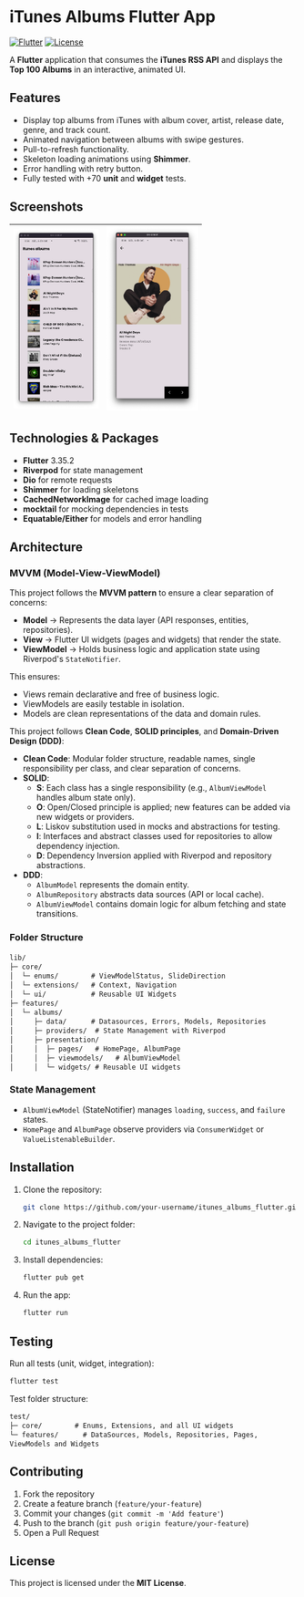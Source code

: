 # iTunes Albums Flutter App

[![Flutter](https://img.shields.io/badge/Flutter-3.35.2-blue.svg)](https://flutter.dev/)
[![License](https://img.shields.io/badge/license-MIT-green.svg)](LICENSE)

A **Flutter** application that consumes the **iTunes RSS API** and displays the **Top 100 Albums** in an interactive, animated UI.

## Features

* Display top albums from iTunes with album cover, artist, release date, genre, and track count.
* Animated navigation between albums with swipe gestures.
* Pull-to-refresh functionality.
* Skeleton loading animations using **Shimmer**.
* Error handling with retry button.
* Fully tested with +70 **unit** and **widget** tests.


## Screenshots

| <img src="assets/screenshots/img.png" alt="drawing" width="150"/>                | <img src="assets/screenshots/img_1.png" alt="drawing" width="160"/> |
|----------------------------------------------------------------------------------|---------------------------------------------------------------------|



## Technologies & Packages

* **Flutter** 3.35.2
* **Riverpod** for state management
* **Dio** for remote requests
* **Shimmer** for loading skeletons
* **CachedNetworkImage** for cached image loading
* **mocktail** for mocking dependencies in tests
* **Equatable/Either** for models and error handling

## Architecture

### MVVM (Model-View-ViewModel)

This project follows the **MVVM pattern** to ensure a clear separation of concerns:

- **Model** → Represents the data layer (API responses, entities, repositories).
- **View** → Flutter UI widgets (pages and widgets) that render the state.
- **ViewModel** → Holds business logic and application state using Riverpod's `StateNotifier`.

This ensures:
* Views remain declarative and free of business logic.
* ViewModels are easily testable in isolation.
* Models are clean representations of the data and domain rules.


This project follows **Clean Code**, **SOLID principles**, and **Domain-Driven Design (DDD)**:

* **Clean Code**: Modular folder structure, readable names, single responsibility per class, and clear separation of concerns.
* **SOLID**:
    * **S**: Each class has a single responsibility (e.g., `AlbumViewModel` handles album state only).
    * **O**: Open/Closed principle is applied; new features can be added via new widgets or providers.
    * **L**: Liskov substitution used in mocks and abstractions for testing.
    * **I**: Interfaces and abstract classes used for repositories to allow dependency injection.
    * **D**: Dependency Inversion applied with Riverpod and repository abstractions.
* **DDD**:
    * `AlbumModel` represents the domain entity.
    * `AlbumRepository` abstracts data sources (API or local cache).
    * `AlbumViewModel` contains domain logic for album fetching and state transitions.

### Folder Structure

```
lib/
├─ core/          
│  └─ enums/        # ViewModelStatus, SlideDirection
│  └─ extensions/   # Context, Navigation
│  └─ ui/           # Reusable UI Widgets
├─ features/
│  └─ albums/
│     ├─ data/      # Datasources, Errors, Models, Repositories
│     ├─ providers/  # State Management with Riverpod
│     ├─ presentation/
│     │  ├─ pages/   # HomePage, AlbumPage
│     │  ├─ viewmodels/   # AlbumViewModel
│     │  └─ widgets/ # Reusable UI widgets
```

### State Management

* `AlbumViewModel` (StateNotifier) manages `loading`, `success`, and `failure` states.
* `HomePage` and `AlbumPage` observe providers via `ConsumerWidget` or `ValueListenableBuilder`.

## Installation

1. Clone the repository:

   ```bash
   git clone https://github.com/your-username/itunes_albums_flutter.git
   ```
2. Navigate to the project folder:

   ```bash
   cd itunes_albums_flutter
   ```
3. Install dependencies:

   ```bash
   flutter pub get
   ```
4. Run the app:

   ```bash
   flutter run
   ```

## Testing

Run all tests (unit, widget, integration):

```bash
flutter test
```

Test folder structure:

```
test/
├─ core/        # Enums, Extensions, and all UI widgets 
└─ features/      # DataSources, Models, Repositories, Pages, ViewModels and Widgets
```

## Contributing

1. Fork the repository
2. Create a feature branch (`feature/your-feature`)
3. Commit your changes (`git commit -m 'Add feature'`)
4. Push to the branch (`git push origin feature/your-feature`)
5. Open a Pull Request

## License

This project is licensed under the **MIT License**.
